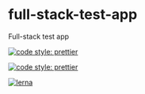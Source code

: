 # full-stack-test-app

Full-stack test app

[![code style: prettier](https://img.shields.io/badge/code_style-prettier-ff69b4.svg?style=flat-square)](https://github.com/prettier/prettier)

[![code style: prettier](https://avatars.githubusercontent.com/u/6019716?s=88&v=4)](https://github.com/eslint/eslint)

[![lerna](https://img.shields.io/badge/maintained%20with-lerna-cc00ff.svg)](https://lerna.js.org/)
